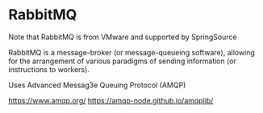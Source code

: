 # RabbitMQ

Note that RabbitMQ is from VMware and supported by SpringSource

RabbitMQ is a message-broker (or message-queueing software), allowing for the arrangement of various paradigms of sending information (or instructions to workers).

Uses Advanced Messag3e Queuing Protocol (AMQP)

https://www.amqp.org/
https://amqp-node.github.io/amqplib/
